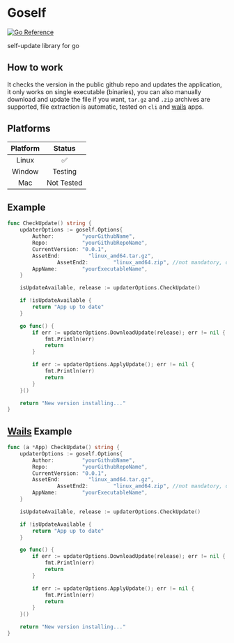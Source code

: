 # Goself

[![Go Reference](https://pkg.go.dev/badge/github.com/sunaipa5/reqtor.svg)](https://pkg.go.dev/github.com/sunaipa5/goself)

self-update library for go

## How to work

It checks the version in the public github repo and updates the application, it only works on single executable (binaries),
you can also manually download and update the file if you want, `tar.gz` and `.zip` archives are supported, file extraction is automatic, tested on `cli` and [wails](https://github.com/wailsapp/wails) apps.

## Platforms

| Platform |  Status    |
| :---:   | :---: |
| Linux | ✅    |
| Window | Testing |
| Mac    | Not Tested |

## Example

```go
func CheckUpdate() string {
	updaterOptions := goself.Options{
		Author:         "yourGithubName",
		Repo:           "yourGithubRepoName",
		CurrentVersion: "0.0.1",
		AssetEnd:         "linux_amd64.tar.gz",
                AssetEnd2:        "linux_amd64.zip", //not mandatory, option 2 when AssetEnd is not found
		AppName:        "yourExecutableName",
	}

	isUpdateAvailable, release := updaterOptions.CheckUpdate()

	if !isUpdateAvailable {
		return "App up to date"
	}

	go func() {
		if err := updaterOptions.DownloadUpdate(release); err != nil {
			fmt.Println(err)
			return
		}

		if err := updaterOptions.ApplyUpdate(); err != nil {
			fmt.Println(err)
			return
		}
	}()

	return "New version installing..."
}
```

## [Wails](https://github.com/wailsapp/wails) Example

```go
func (a *App) CheckUpdate() string {
	updaterOptions := goself.Options{
		Author:         "yourGithubName",
		Repo:           "yourGithubRepoName",
		CurrentVersion: "0.0.1",
		AssetEnd:         "linux_amd64.tar.gz",
                AssetEnd2:        "linux_amd64.zip", //not mandatory, option 2 when AssetEnd is not found
		AppName:        "yourExecutableName",
	}

	isUpdateAvailable, release := updaterOptions.CheckUpdate()

	if !isUpdateAvailable {
		return "App up to date"
	}

	go func() {
		if err := updaterOptions.DownloadUpdate(release); err != nil {
			fmt.Println(err)
			return
		}

		if err := updaterOptions.ApplyUpdate(); err != nil {
			fmt.Println(err)
			return
		}
	}()

	return "New version installing..."
}
```
